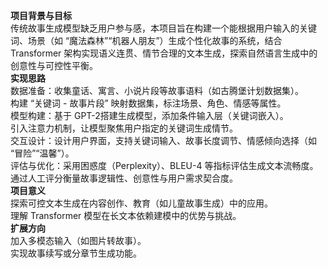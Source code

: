 **项目背景与目标**  
传统故事生成模型缺乏用户参与感，本项目旨在构建一个能根据用户输入的关键词、场景（如 “魔法森林”“机器人朋友”）生成个性化故事的系统，结合 Transformer 架构实现语义连贯、情节合理的文本生成，探索自然语言生成中的创意性与可控性平衡。  
**实现思路**  
数据准备：收集童话、寓言、小说片段等故事语料（如古腾堡计划数据集）。  
构建 “关键词 - 故事片段” 映射数据集，标注场景、角色、情感等属性。  
模型构建：基于 GPT-2搭建生成模型，添加条件输入层（关键词嵌入）。  
引入注意力机制，让模型聚焦用户指定的关键词生成情节。  
交互设计：设计用户界面，支持关键词输入、故事长度调节、情感倾向选择（如 “冒险”“温馨”）。  
评估与优化：采用困惑度（Perplexity）、BLEU-4 等指标评估生成文本流畅度。  
通过人工评分衡量故事逻辑性、创意性与用户需求契合度。  
**项目意义**  
探索可控文本生成在内容创作、教育（如儿童故事生成）中的应用。  
理解 Transformer 模型在长文本依赖建模中的优势与挑战。  
**扩展方向**  
加入多模态输入（如图片转故事）。  
实现故事续写或分章节生成功能。  
